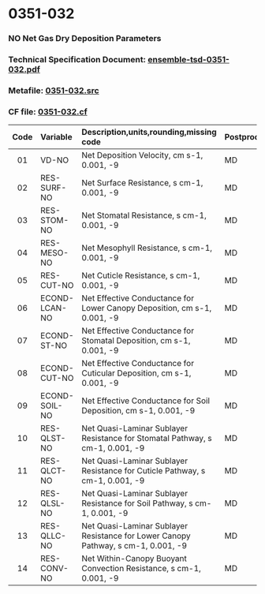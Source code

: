 # 0351-032
### NO Net Gas Dry Deposition Parameters
### Technical Specification Document: [ensemble-tsd-0351-032.pdf](../tsd/ensemble-tsd-0351-032.pdf)
### Metafile: [0351-032.src](../src/0351-032.src)
### CF file: [0351-032.cf](../cf/0351-032.cf)
|Code|Variable|Description,units,rounding,missing code|Postprocessing|
|:-:|:-|:-|:-|
|01|VD-NO|Net Deposition Velocity, cm s-1, 0.001, -9|MD|
|02|RES-SURF-NO|Net Surface Resistance, s cm-1, 0.001, -9|MD|
|03|RES-STOM-NO|Net Stomatal Resistance, s cm-1, 0.001, -9|MD|
|04|RES-MESO-NO|Net Mesophyll Resistance, s cm-1, 0.001, -9|MD|
|05|RES-CUT-NO|Net Cuticle Resistance, s cm-1, 0.001, -9|MD|
|06|ECOND-LCAN-NO|Net Effective Conductance for Lower Canopy Deposition, cm s-1, 0.001, -9|MD|
|07|ECOND-ST-NO|Net Effective Conductance for Stomatal Deposition, cm s-1, 0.001, -9|MD|
|08|ECOND-CUT-NO|Net Effective Conductance for Cuticular Deposition, cm s-1, 0.001, -9|MD|
|09|ECOND-SOIL-NO|Net Effective Conductance for Soil Deposition, cm s-1, 0.001, -9|MD|
|10|RES-QLST-NO|Net Quasi-Laminar Sublayer Resistance for Stomatal Pathway, s cm-1, 0.001, -9|MD|
|11|RES-QLCT-NO|Net Quasi-Laminar Sublayer Resistance for Cuticle Pathway, s cm-1, 0.001, -9|MD|
|12|RES-QLSL-NO|Net Quasi-Laminar Sublayer Resistance for Soil  Pathway, s cm-1, 0.001, -9|MD|
|13|RES-QLLC-NO|Net Quasi-Laminar Sublayer Resistance for Lower Canopy Pathway, s cm-1, 0.001, -9|MD|
|14|RES-CONV-NO|Net Within-Canopy Buoyant Convection Resistance, s cm-1, 0.001, -9|MD|
